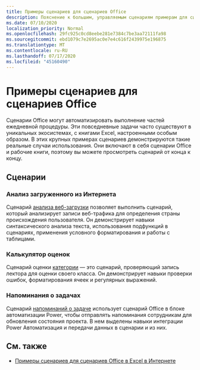 ```yaml
---
title: Примеры сценариев для сценариев Office
description: Пояснение к большим, управляемым сценариям примерам для сценариев Office в Excel в Интернете.
ms.date: 07/10/2020
localization_priority: Normal
ms.openlocfilehash: 29fc925c0cd8eebe281e7384c7be3aa72111fa98
ms.sourcegitcommit: ebd1079c7e2695ac0e7e4c616f2439975e196875
ms.translationtype: MT
ms.contentlocale: ru-RU
ms.lasthandoff: 07/17/2020
ms.locfileid: "45160490"
---
```

# <a name="sample-scenarios-for-office-scripts"></a>Примеры сценариев для сценариев Office

Сценарии Office могут автоматизировать выполнение частей ежедневной процедуры. Эти повседневные задачи часто существуют в уникальных экосистемах, с книгами Excel, настроенными особым образом. В этих крупных примерах сценариев демонстрируются такие реальные случаи использования. Они включают в себя сценарии Office и рабочие книги, поэтому вы можете просмотреть сценарий от конца к концу.

## <a name="scenarios"></a>Сценарии

### <a name="analyze-web-downloads"></a>Анализ загруженного из Интернета

Сценарий [анализа веб-загрузки](analyze-web-downloads.md) позволяет выполнить сценарий, который анализирует записи веб-трафика для определения страны происхождения пользователя. Он демонстрирует навыки синтаксического анализа текста, использования подфункций в сценариях, применения условного форматирования и работы с таблицами.

### <a name="grade-calculator"></a>Калькулятор оценок

Сценарий оценки [категории](grade-calculator.md) — это сценарий, проверяющий запись лектора для оценки своего класса. Он демонстрирует навыки проверки ошибок, форматирования ячеек и регулярных выражений.

### <a name="task-reminders"></a>Напоминания о задачах

Сценарий [напоминаний о задаче](task-reminders.md) использует сценарий Office в блоке автоматизации Power, чтобы отправлять напоминания сотрудникам для обновления состояния проекта. В нем выделены навыки интеграции Power Автоматизация и передачи данных в сценарии и из них.

## <a name="see-also"></a>См. также

- [Примеры сценариев для сценариев Office в Excel в Интернете](../excel-samples.md)
